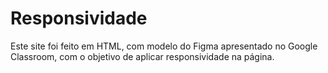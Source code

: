 # Responsividade

Este site foi feito em HTML, com modelo do Figma apresentado no Google Classroom, com o objetivo de aplicar responsividade na página.
